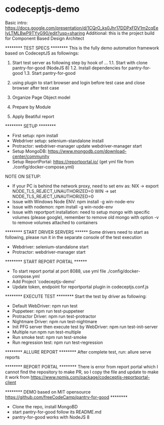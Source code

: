 # codeceptjs-demo
Basic intro: https://docs.google.com/presentation/d/1CQrO_ks0Jhr17DDPxFDV1m2cqEeIyLTMLBwP9TYvG90/edit?usp=sharing
Additional: this is the project build for Component Based Design Architect

******** TEST SPECS ********
This is the fully demo automation framework based on CodeceptJS as followings:
1. Start test server as following step by hook of ...
1.1. Start with clone pantry-for-good (NodeJS 8)
1.2. Install dependencies for pantry-for-good
1.3. Start pantry-for-good

2. using plugin to start browser and login before test case and close browser after test case

3. Organize Page Object model

4. Prepare by Module

5. Apply Beatiful report

******** SETUP ********
- First setup:
  npm install
- Webdriver setup:
  selenium-standalone install
- Protractor:
  webdriver-manager update
  webdriver-manager start
- Setup MongoDB: https://www.mongodb.com/download-center/community
- Setup ReportPortal: https://reportportal.io/ (get yml file from ./config/docker-compose.yml)

NOTE ON SETUP: 
- If your PC is behind the network proxy, need to set env as: 
  NIX -> export NODE_TLS_REJECT_UNAUTHORIZED=0
  WIN -> set NODE_TLS_REJECT_UNAUTHORIZED=0
- Issue with Windows Node ENV: npm install -g win-node-env
- Issue with nodemon: npm install -g win-node-env
- Issue with reportport installation: need to setup mongo with specific volumes (please google), remember to remove old mongo with option -v to remove volumes attached to containers

******** START DRIVER SERVERS ******
Some drivers need to start as following, please run it in the separate console of the test execution
- Webdriver:
  selenium-standalone start
- Protractor:
  webdriver-manager start

******** START REPORT PORTAL ******
- To start report portal at port 8088, use yml file ./config/docker-compose.yml
- Add Project 'codeceptjs-demo'
- Update token, endpoint for reportportal plugin in codeceptjs.conf.js

******** EXECUTE TEST ********
Start the test by driver as following:
 - Default WebDriver: npm run test
 - Puppeteer: npm run test-puppeteer
 - Protractor Driver: npm run test-protractor
 - Nightmare Driver: npm run test-nightmare
 - Init PFG server then execute test by WebDriver: npm run test-init-server
 - Multiple run npm run test-multiple
 - Run smoke test: npm run test-smoke
 - Run regression test: npm run test-regression

******** ALLURE REPORT ********
After complete test, run: allure serve reports

******** REPORT PORTAL ********
There is error from report portal which I cannot find the repository to make PR, so I copy the file and update to make it work from https://www.npmjs.com/package/codeceptjs-reportportal-client

******** DEMO based on MIT opensource https://github.com/freeCodeCamp/pantry-for-good ********
 - Clone the repo, install MongoBD
 - start pantry-for-good follow its README.md
 - pantry-for-good works with NodeJS 8
